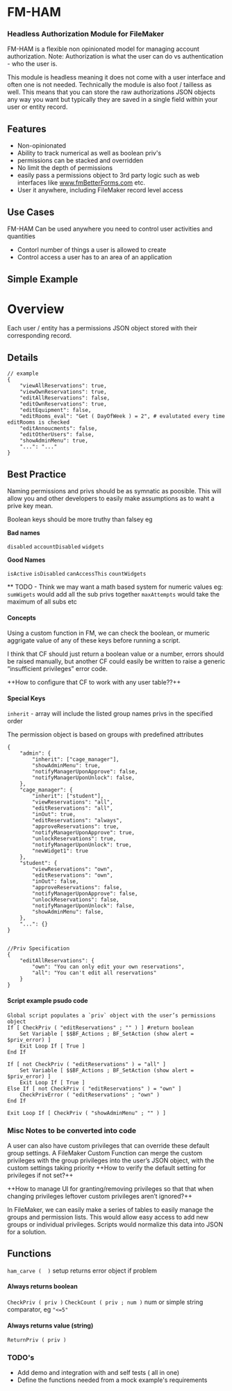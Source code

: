 # FM-HAM
### Headless Authorization Module for FileMaker

FM-HAM is a flexible non opinionated model for managing account authorization. Note: Authorization is what the user can do vs authentication - who the user is.

This module is headless meaning it does not come with a user interface and often one is not needed. Technically the module is also foot / tailless as well. This means that you can store the raw authorizations JSON objects any way you want but typically they are saved in a single field within your user or entity record.

## Features
- Non-opinionated
- Ability to track numerical as well as boolean priv's
- permissions can be stacked and overridden
- No limit the depth of permissions
- easily pass a permissions object to 3rd party logic such as web interfaces like www.fmBetterForms.com etc.
- User it anywhere, including FileMaker record level access

## Use Cases
FM-HAM Can be used anywhere you need to control user activities and quantities
- Contorl number of things a user is allowed to create
- Control access a user has to an area of an application

## Simple Example ## 

# Overview
Each user / entity has a permissions JSON object stored with their corresponding record.

## Details

```
// example
{
	"viewAllReservations": true,
	"viewOwnReservations": true,
	"editAllReservations": false,
	"editOwnReservations": true,
	"editEquipment": false,
	"editRooms_eval": "Get ( DayOfWeek ) = 2", # evalutated every time editRooms is checked
	"editAnnoucments": false,
	"editOtherUsers": false,
	"showAdminMenu": true,
	"...": "..."
}
```

## Best Practice
Naming permissions and privs should be as symnatic as poosible. This will allow you and other developers to easily make assumptions as to waht a prive key mean.

Boolean keys should be more truthy than falsey eg 

**Bad names**

`disabled`
`accountDisabled`
`widgets`

**Good Names**

`isActive`
`isDisabled`
`canAccessThis`
`countWidgets`

** TODO - Think we may want a math based system for numeric values
eg: 
`sumWigets` would add all the sub privs together
`maxAttempts` would take the maximum of all subs
etc


#### Concepts

Using a custom function in FM, we can check the boolean, or mumeric aggrigate value of any of these keys before running a script.

I think that CF should just return a boolean value or a number, errors should be raised manually, but another CF could easily be written to raise a generic “insufficient privileges” error code.


++How to configure that CF to work with any user table??++

#### Special Keys
`inherit` - array will include the listed group names privs in the specified order

The permission object is based on groups with predefined attributes
```
{
	"admin": {
		"inherit": ["cage_manager"],
		"showAdminMenu": true,
		"notifyManagerUponApprove": false,
		"notifyManagerUponUnlock": false,
	},
	"cage_manager": {
		"inherit": ["student"],
		"viewReservations": "all",
		"editReservations": "all",
		"inOut": true,
		"editReservations": "always",
		"approveReservations": true,
		"notifyManagerUponApprove": true,
		"unlockReservations": true,
		"notifyManagerUponUnlock": true,
		"newWidget1": true
	},
	"student": {
		"viewReservations": "own",
		"editReservations": "own",
		"inOut": false,
		"approveReservations": false,
		"notifyManagerUponApprove": false,
		"unlockReservations": false,
		"notifyManagerUponUnlock": false,
		"showAdminMenu": false,
	},
	"...": {}
}

​
//Priv Specification
{
	"editAllReservations": {
		"own": "You can only edit your own reservations",
		"all": "You can't edit all reservations"
	}
}
```

#### Script example psudo code
```
Global script populates a `priv` object with the user’s permissions object
If [ CheckPriv ( "editReservations" ; "" ) ] #return boolean
	Set Variable [ $$BF_Actions ; BF_SetAction (show alert = $priv_error) ]
	Exit Loop If [ True ]
End If
```



```
If [ not CheckPriv ( "editReservations" ) = "all" ]
	Set Variable [ $$BF_Actions ; BF_SetAction (show alert = $priv_error) ]
	Exit Loop If [ True ]
Else If [ not CheckPriv ( "editReservations" ) = "own" ]
	CheckPrivError ( "editReservations" ; "own" )
End If
​
Exit Loop If [ CheckPriv ( "showAdminMenu" ; "" ) ]

```

### Misc Notes to be converted into code

A user can also have custom privileges that can override these default group settings. A FileMaker Custom Function can merge the custom privileges with the group privileges into the user’s JSON object, with the custom settings taking priority
++How to verify the default setting for privileges if not set?++

++How to manage UI for granting/removing privileges so that that when changing privileges leftover custom privileges aren’t ignored?++

In FileMaker, we can easily make a series of tables to easily manage the groups and permission lists. This would allow easy access to add new groups or individual privileges. Scripts would normalize this data into JSON for a solution.
​

## Functions
`ham_carve (  )` setup
returns error object if problem
#### Always returns boolean
`CheckPriv ( priv )`
`CheckCount ( priv ; num )` num or simple string comparator, eg `"<=5"`
#### Always returns value (string)
`ReturnPriv ( priv )` 

### TODO's
- Add demo and integration with and self tests ( all in one)
- Define the functions needed from a mock example's requirements

